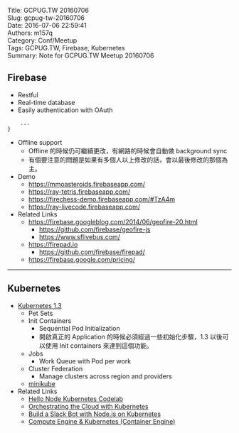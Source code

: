 Title: GCPUG.TW 20160706  
Slug: gcpug-tw-20160706  
Date: 2016-07-06 22:59:41  
Authors: m157q  
Category: Conf/Meetup  
Tags: GCPUG.TW, Firebase, Kubernetes  
Summary: Note for GCPUG.TW Meetup 20160706  
  
  
  
## Firebase  
  
+ Restful  
+ Real-time database  
+ Easily authentication with OAuth  
```  ref.authWithOAuthPopup("twitter", function (error, authData) {  
    ...  
}  
```  
+ Offline support  
    + Offline 的時候仍可繼續更改，有網路的時候會自動做 background sync  
    + 有個要注意的問題是如果有多個人以上修改的話，會以最後修改的那個為主。  
+ Demo  
    + <https://mmoasteroids.firebaseapp.com/>  
    + <https://ray-tetris.firebaseapp.com/>  
    + <https://firechess-demo.firebaseapp.com/#TzA4m>  
    + <https://ray-livecode.firebaseapp.com/>  
+ Related Links  
    + <https://firebase.googleblog.com/2014/06/geofire-20.html>  
        + <https://github.com/firebase/geofire-js>  
        + <https://www.sflivebus.com/>  
    + <https://firepad.io>  
        + <https://github.com/firebase/firepad/>  
    + <https://firebase.google.com/pricing/>  
  
---  
  
## Kubernetes  
  
+ [Kubernetes 1.3](https://github.com/kubernetes/kubernetes/wiki/Release-1.3)  
    + Pet Sets  
    + Init Containers  
        + Sequential Pod Initialization  
        + 開啟真正的 Application 的時候必須經過一些初始化步驟，1.3 以後可以使用 Init containers 來達到這個功能。  
    + Jobs  
        + Work Queue with Pod per work  
    + Cluster Federation  
        + Manage clusters across region and providers  
    + [minikube](https://github.com/kubernetes/minikube)  
+ Related Links  
    + [Hello Node Kubernetes Codelab](https://codelabs.developers.google.com/codelabs/cloud-hello-kubernetes/index.html?index=..%2F..%2Findex#0)  
    + [Orchestrating the Cloud with Kubernetes](https://codelabs.developers.google.com/codelabs/cloud-orchestrate-with-kubernetes/index.html?index=..%2F..%#0)  
    + [Build a Slack Bot with Node.js on Kubernetes](https://codelabs.developers.google.com/codelabs/cloud-slack-bot/index.html?index=..%2F..%2Findex#0)  
    + [Compute Engine & Kubernetes (Container Engine)](https://codelabs.developers.google.com/codelabs/cloud-compute-kubernetes/index.html?index=..%2F..%2Findex#0)  
